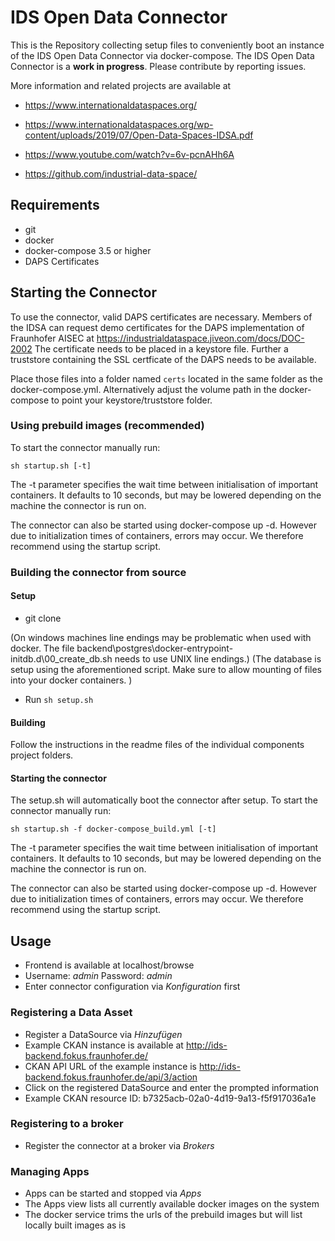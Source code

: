 # IDS Open Data Connector

This is the Repository collecting setup files to conveniently boot an instance of the IDS Open Data Connector via docker-compose.
The IDS Open Data Connector is a **work in progress**. Please contribute by reporting issues.

More information and related projects are available at

* https://www.internationaldataspaces.org/

* https://www.internationaldataspaces.org/wp-content/uploads/2019/07/Open-Data-Spaces-IDSA.pdf

* https://www.youtube.com/watch?v=6v-pcnAHh6A

* https://github.com/industrial-data-space/

## Requirements
* git
* docker
* docker-compose 3.5 or higher
* DAPS Certificates

## Starting the Connector

To use the connector, valid DAPS certificates are necessary. 
Members of the IDSA can request demo certificates for the DAPS implementation of Fraunhofer AISEC at https://industrialdataspace.jiveon.com/docs/DOC-2002
The certificate needs to be placed in a keystore file. Further a truststore containing the SSL certficate of the DAPS needs to be available.

Place those files into a folder named `certs` located in the same folder as the docker-compose.yml. Alternatively adjust the volume path in the docker-compose to point your keystore/truststore folder.

### Using prebuild images (recommended)

To start the connector manually run:

```sh startup.sh [-t]``` 

The -t parameter specifies the wait time between initialisation of important containers. It defaults to 10 seconds, but may be lowered depending on the machine the connector is run on.

The connector can also be started using docker-compose up -d. However due to initialization times of containers, errors may occur. We therefore recommend using the startup script.

### Building the connector from source

#### Setup
* git clone

(On windows machines line endings may be problematic when used with docker. The file backend\postgres\docker-entrypoint-initdb.d\00_create_db.sh needs to use UNIX line endings.)
(The database is setup using the aforementioned script. Make sure to allow mounting of files into your docker containers. )

* Run ```sh setup.sh```

#### Building

Follow the instructions in the readme files of the individual components project folders.

#### Starting the connector

The setup.sh will automatically boot the connector after setup.
To start the connector manually run:

```sh startup.sh -f docker-compose_build.yml [-t]``` 

The -t parameter specifies the wait time between initialisation of important containers. It defaults to 10 seconds, but may be lowered depending on the machine the connector is run on.

The connector can also be started using docker-compose up -d. However due to initialization times of containers, errors may occur. We therefore recommend using the startup script.


## Usage
* Frontend is available at localhost/browse
* Username: *admin* Password: *admin*
* Enter connector configuration via *Konfiguration* first

### Registering a Data Asset
* Register a DataSource via *Hinzufügen*
* Example CKAN instance is available at http://ids-backend.fokus.fraunhofer.de/
* CKAN API URL of the example instance is http://ids-backend.fokus.fraunhofer.de/api/3/action
* Click on the registered DataSource and enter the prompted information
* Example CKAN resource ID: b7325acb-02a0-4d19-9a13-f5f917036a1e

### Registering to a broker
* Register the connector at a broker via *Brokers*

### Managing Apps
* Apps can be started and stopped via *Apps*
* The Apps view lists all currently available docker images on the system
* The docker service trims the urls of the prebuild images but will list locally built images as is
